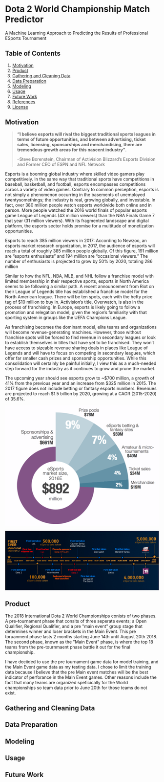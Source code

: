 # Dota 2 World Championship Match Predictor 
A Machine Learning Approach to Predicting the Results of Professional ESports Tournament

## Table of Contents
1. [Motivation](#motivation)
2. [Product](#product)
3. [Gathering and Cleaning Data](#gathering-and-cleaning-data)
4. [Data Preparation](#data-preparation)
5. [Modeling](#modeling)
6. [Usage](#usage)
7. [Future Work](#future-work)
8. [References](#references)
9. [License](#license)

## Motivation

>**“I believe esports will rival the biggest traditional sports leagues in terms of future opportunities, and between advertising, ticket sales, licensing, sponsorships and merchandising, there are tremendous growth areas for this nascent industry”**.
>
>–Steve Borenstein, Chairman of Activision Blizzard’s Esports Division and Former CEO of ESPN and NFL Network

Esports is a booming global industry where skilled video gamers play competitively. In the same way that traditional sports have competitions in baseball, basketball, and football, esports encompasses competitions across a variety of video games. Contrary to common perception, esports is not simply a phenomenon occurring in the basements of unemployed twentysomethings; the industry is real, growing globally, and investable. In fact, over 380 million people watch esports worldwide both online and in person. More people watched the 2016 world finals of popular esports game League of Legends (43 million viewers) than the NBA Finals Game 7 that year (31 million viewers). With its fragmented landscape and digital platform, the esports sector holds promise for a multitude of monetization opportunities.

Esports to reach 385 million viewers in 2017: According to Newzoo, an esports market research organization, in 2017, the audience of esports will reach a total of roughly 385 million people globally. Of this figure, 191 million are “esports enthusiasts” and 194 million are “occasional viewers.” The number of enthusiasts is projected to grow by 50% by 2020, totaling 286 million

Similar to how the NFL, NBA, MLB, and NHL follow a franchise model with limited membership in their respective sports, esports in North America seems to be following a similar path. A recent announcement from Riot on their League of Legends title has established a franchise model for the North American league. There will be ten spots, each with the hefty price tag of $10 million to buy in. Activision’s title, Overwatch, is also in the process of franchising. In Europe, esports is likely going to follow a promotion and relegation model, given the region’s familiarity with that sporting system in groups like the UEFA Champions League.

As franchising becomes the dominant model, elite teams and organizations will become revenue-generating machines. However, those without franchise spots will be forced to find revenue in secondary leagues or look to establish themselves in titles that have yet to be franchised. They won’t have access to sizeable revenue sharing deals in places like League of Legends and will have to focus on competing in secondary leagues, which offer far smaller cash prizes and sponsorship opportunities. While this consolidation will certainly be painful initially, I view this as a much-needed step forward for the industry as it continues to grow and prune the market. 

The upcoming year should see esports grow to ~$700 million, a growth of 41% from the previous year and an increase from $325 million in 2015. The 2017 figure does not include betting or fantasy esports numbers. Revenues are projected to reach $1.5 billion by 2020, growing at a CAGR (2015-2020) of 35.6%.





![alt text](https://github.com/jonathanklinn/Dota-2-Predicator/blob/master/Images/Esports%20Growth%202.png)

![alt text](https://github.com/jonathanklinn/Dota-2-Predicator/blob/master/Images/Esports%20Growth%203.jpg)


## Product

The 2018 International Dota 2 World Championships  conists of two phases. A pre-tournament phase that consits of three seperate events; a Open Qualifier, Regional Qualifier, and a pre "main event" group stage that determines winner and loser brackets in the Main Event. This pre toruanment phase lasts  2 months starting June 14th until August 20th 2018. The second phase, known as the  "Main Event" phase, is where the top 18 teams from the pre-tournmaent phase battle it out for the final championship.

I have deciided to use the pre tournament game data for model training, and the Main Event game data as my testing data. I chose to limit the training data because I believe that the pre Main event matches will be the best indicator of perforance in the Main Event games. Other reasons include the fact that many teams are organized speficically for the World championships so team data prior to June 20th for those teams do not exist. 



## Gathering and Cleaning Data



## Data Preparation

## Modeling

## Usage

## Future Work


